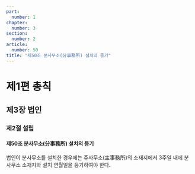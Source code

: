 ```yaml
---
part:
  number: 1
chapter:
  number: 3
section:
  number: 2
article:
  number: 50
title: "제50조 분사무소(分事務所) 설치의 등기"
---
```


# 제1편 총칙

## 제3장 법인

### 제2절 설립

#### 제50조 분사무소(分事務所) 설치의 등기

법인이 분사무소를 설치한 경우에는 주사무소(主事務所)의 소재지에서 3주일 내에 분사무소 소재지와 설치 연월일을 등기하여야 한다.
